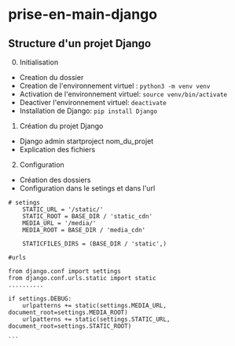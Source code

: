 # prise-en-main-django

## Structure d'un projet Django

0. Initialisation
- Creation du dossier
- Creation de l'environnement virtuel : `python3 -m venv venv`
- Activation de l'environnement virtuel: `source venv/bin/activate`
- Deactiver l'environnement virtuel: `deactivate`
- Installation de Django: `pip install Django`

1. Création du projet Django
- Django admin startproject nom_du_projet
- Explication des fichiers

2. Configuration
- Création des dossiers
- Configuration dans le setings et dans l'url
````
# setings
    STATIC_URL = '/static/'
    STATIC_ROOT = BASE_DIR / 'static_cdn'
    MEDIA_URL = '/media/'
    MEDIA_ROOT = BASE_DIR / 'media_cdn'

    STATICFILES_DIRS = (BASE_DIR / 'static',)

#urls

from django.conf import settings
from django.conf.urls.static import static
..........

if settings.DEBUG:
    urlpatterns += static(settings.MEDIA_URL, document_root=settings.MEDIA_ROOT)
    urlpatterns += static(settings.STATIC_URL, document_root=settings.STATIC_ROOT)

``` 
